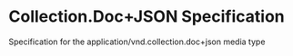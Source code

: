 Collection.Doc+JSON Specification
=============

Specification for the application/vnd.collection.doc+json media type
